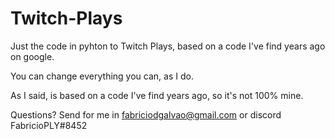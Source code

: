 # Twitch-Plays
Just the code in pyhton to Twitch Plays, based on a code I've find years ago on google.

You can change everything you can, as I do.

As I said, is based on a code I've find years ago, so it's not 100% mine.

Questions? Send for me in fabriciodgalvao@gmail.com or discord FabricioPLY#8452
